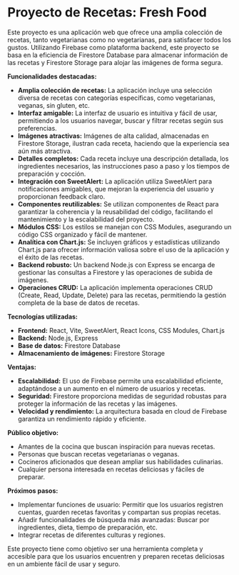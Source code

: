 # Proyecto de Recetas: Fresh Food

Este proyecto es una aplicación web que ofrece una amplia colección de recetas, tanto vegetarianas como no vegetarianas, para satisfacer todos los gustos.  Utilizando Firebase como plataforma backend, este proyecto se basa en la eficiencia de Firestore Database para almacenar información de las recetas y Firestore Storage para alojar las imágenes de forma segura.

**Funcionalidades destacadas:**

* **Amplia colección de recetas:** La aplicación incluye una selección diversa de recetas con categorías específicas, como vegetarianas, veganas, sin gluten, etc.
* **Interfaz amigable:** La interfaz de usuario es intuitiva y fácil de usar, permitiendo a los usuarios navegar, buscar y filtrar recetas según sus preferencias.
* **Imágenes atractivas:** Imágenes de alta calidad, almacenadas en Firestore Storage, ilustran cada receta, haciendo que la experiencia sea aún más atractiva.
* **Detalles completos:** Cada receta incluye una descripción detallada, los ingredientes necesarios, las instrucciones paso a paso y los tiempos de preparación y cocción.
* **Integración con SweetAlert:** La aplicación utiliza SweetAlert para notificaciones amigables, que mejoran la experiencia del usuario y proporcionan feedback claro.
* **Componentes reutilizables:**  Se utilizan componentes de React para garantizar la coherencia y la reusabilidad del código, facilitando el mantenimiento y la escalabilidad del proyecto.
* **Módulos CSS:** Los estilos se manejan con CSS Modules, asegurando un código CSS organizado y fácil de mantener.
* **Analítica con Chart.js:**  Se incluyen gráficos y estadísticas utilizando Chart.js para ofrecer información valiosa sobre el uso de la aplicación y el éxito de las recetas.
* **Backend robusto:** Un backend Node.js con Express se encarga de gestionar las consultas a Firestore y las operaciones de subida de imágenes.
* **Operaciones CRUD:** La aplicación implementa operaciones CRUD (Create, Read, Update, Delete) para las recetas, permitiendo la gestión completa de la base de datos de recetas.

**Tecnologías utilizadas:**

* **Frontend:** React, Vite, SweetAlert, React Icons, CSS Modules, Chart.js
* **Backend:** Node.js, Express
* **Base de datos:** Firestore Database
* **Almacenamiento de imágenes:** Firestore Storage

**Ventajas:**

* **Escalabilidad:** El uso de Firebase permite una escalabilidad eficiente, adaptándose a un aumento en el número de usuarios y recetas.
* **Seguridad:** Firestore proporciona medidas de seguridad robustas para proteger la información de las recetas y las imágenes.
* **Velocidad y rendimiento:**  La arquitectura basada en cloud de Firebase garantiza un rendimiento rápido y eficiente.

**Público objetivo:**

* Amantes de la cocina que buscan inspiración para nuevas recetas.
* Personas que buscan recetas vegetarianas o veganas.
* Cocineros aficionados que desean ampliar sus habilidades culinarias.
* Cualquier persona interesada en recetas deliciosas y fáciles de preparar.

**Próximos pasos:**

* Implementar funciones de usuario: Permitir que los usuarios registren cuentas, guarden recetas favoritas y compartan sus propias recetas.
* Añadir funcionalidades de búsqueda más avanzadas: Buscar por ingredientes, dieta, tiempo de preparación, etc.
* Integrar recetas de diferentes culturas y regiones.

Este proyecto tiene como objetivo ser una herramienta completa y accesible para que los usuarios encuentren y preparen recetas deliciosas en un ambiente fácil de usar y seguro. 
